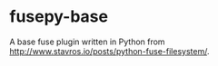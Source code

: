 fusepy-base
===========

A base fuse plugin written in Python from http://www.stavros.io/posts/python-fuse-filesystem/.
